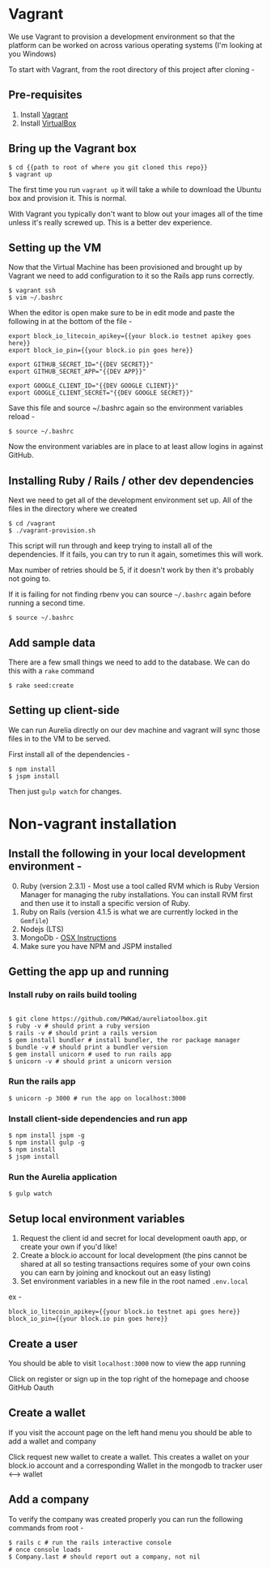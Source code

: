 # Vagrant

We use Vagrant to provision a development environment so that the platform can be worked on across various operating systems (I'm looking at you Windows)

To start with Vagrant, from the root directory of this project after cloning -

## Pre-requisites

1. Install [Vagrant](https://www.vagrantup.com/downloads.html)
2. Install [VirtualBox](https://www.virtualbox.org/wiki/Downloads)

## Bring up the Vagrant box

```
$ cd {{path to root of where you git cloned this repo}}
$ vagrant up
```

The first time you run `vagrant up` it will take a while to download the Ubuntu box and provision it.  This is normal.

With Vagrant you typically don't want to blow out your images all of the time unless it's really screwed up.  This is a better dev experience.

## Setting up the VM

Now that the Virtual Machine has been provisioned and brought up by Vagrant we need to add configuration to it so the Rails app runs correctly.

```
$ vagrant ssh
$ vim ~/.bashrc
```

When the editor is open make sure to be in edit mode and paste the following in at the bottom of the file -

```
export block_io_litecoin_apikey={{your block.io testnet apikey goes here}}
export block_io_pin={{your block.io pin goes here}}

export GITHUB_SECRET_ID="{{DEV SECRET}}"
export GITHUB_SECRET_APP="{{DEV APP}}"

export GOOGLE_CLIENT_ID="{{DEV GOOGLE CLIENT}}"
export GOOGLE_CLIENT_SECRET="{{DEV GOOGLE SECRET}}"
```

Save this file and source ~/.bashrc again so the environment variables reload -

```
$ source ~/.bashrc
```

Now the environment variables are in place to at least allow logins in against GitHub.

## Installing Ruby / Rails / other dev dependencies

Next we need to get all of the development environment set up.  All of the files in the directory where we created

```
$ cd /vagrant
$ ./vagrant-provision.sh
```

This script will run through and keep trying to install all of the dependencies.  If it fails, you can try to run it again, sometimes this will work.

Max number of retries should be 5, if it doesn't work by then it's probably not going to.

If it is failing for not finding rbenv you can source `~/.bashrc` again before running a second time.

```
$ source ~/.bashrc
```

## Add sample data

There are a few small things we need to add to the database.  We can do this with a `rake` command

```
$ rake seed:create
```

## Setting up client-side

We can run Aurelia directly on our dev machine and vagrant will sync those files in to the VM to be served.

First install all of the dependencies -

```
$ npm install
$ jspm install
```

Then just `gulp watch` for changes.


# Non-vagrant installation


## Install the following in your local development environment -

0. Ruby (version 2.3.1) - Most use a tool called RVM which is Ruby Version Manager for managing the ruby installations.  You can install RVM first and then use it to install a specific version of Ruby.
1. Ruby on Rails (version 4.1.5 is what we are currently locked in the `Gemfile`)
2. Nodejs (LTS)
3. MongoDb - [OSX Instructions](https://docs.mongodb.com/master/tutorial/install-mongodb-on-os-x/?_ga=2.92839444.86106005.1504058999-1213989326.1504058999)
4. Make sure you have NPM and JSPM installed

## Getting the app up and running

### Install ruby on rails build tooling
```

$ git clone https://github.com/PWKad/aureliatoolbox.git
$ ruby -v # should print a ruby version
$ rails -v # should print a rails version
$ gem install bundler # install bundler, the ror package manager
$ bundle -v # should print a bundler version
$ gem install unicorn # used to run rails app
$ unicorn -v # should print a unicorn version
```

### Run the rails app
```
$ unicorn -p 3000 # run the app on localhost:3000
```

### Install client-side dependencies and run app
```
$ npm install jspm -g
$ npm install gulp -g
$ npm install
$ jspm install
```

### Run the Aurelia application
```
$ gulp watch
```

## Setup local environment variables

1. Request the client id and secret for local development oauth app, or create your own if you'd like!
2. Create a block.io account for local development (the pins cannot be shared at all so testing transactions requires some of your own coins you can earn by joining and knockout out an easy listing)
3. Set environment variables in a new file in the root named `.env.local`

ex -
```
block_io_litecoin_apikey={{your block.io testnet api goes here}}
block_io_pin={{your block.io pin goes here}}
```

## Create a user

You should be able to visit `localhost:3000` now to view the app running

Click on register or sign up in the top right of the homepage and choose GitHub Oauth

## Create a wallet

If you visit the account page on the left hand menu you should be able to add a wallet and company

Click request new wallet to create a wallet.  This creates a wallet on your block.io account and a corresponding Wallet in the mongodb to tracker user <--> wallet

## Add a company

To verify the company was created properly you can run the following commands from root -

```
$ rails c # run the rails interactive console
# once console loads
$ Company.last # should report out a company, not nil
```
